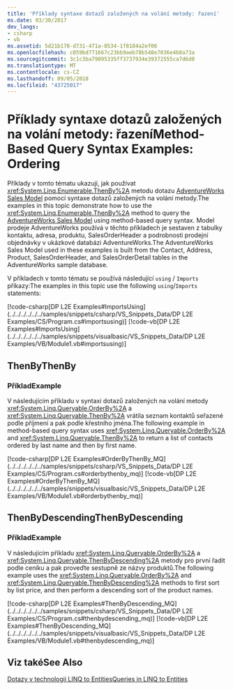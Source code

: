 ```yaml
---
title: 'Příklady syntaxe dotazů založených na volání metody: řazení'
ms.date: 03/30/2017
dev_langs:
- csharp
- vb
ms.assetid: 5d21b178-d731-471a-8534-1f8184a2ef06
ms.openlocfilehash: c059bd771667c23bb9aeb78b548e7036e4b8a73a
ms.sourcegitcommit: 3c1c3ba79895335ff3737934e39372555ca7d6d0
ms.translationtype: MT
ms.contentlocale: cs-CZ
ms.lasthandoff: 09/05/2018
ms.locfileid: "43725017"
---
```

# <a name="method-based-query-syntax-examples-ordering"></a><span data-ttu-id="97c01-102">Příklady syntaxe dotazů založených na volání metody: řazení</span><span class="sxs-lookup"><span data-stu-id="97c01-102">Method-Based Query Syntax Examples: Ordering</span></span>
<span data-ttu-id="97c01-103">Příklady v tomto tématu ukazují, jak používat <xref:System.Linq.Enumerable.ThenBy%2A> metodu dotazu [AdventureWorks Sales Model](https://msdn.microsoft.com/library/f16cd988-673f-4376-b034-129ca93c7832) pomocí syntaxe dotazů založených na volání metody.</span><span class="sxs-lookup"><span data-stu-id="97c01-103">The examples in this topic demonstrate how to use the <xref:System.Linq.Enumerable.ThenBy%2A> method to query the [AdventureWorks Sales Model](https://msdn.microsoft.com/library/f16cd988-673f-4376-b034-129ca93c7832) using method-based query syntax.</span></span> <span data-ttu-id="97c01-104">Model prodeje AdventureWorks používá v těchto příkladech je sestaven z tabulky kontaktu, adresa, produktu, SalesOrderHeader a podrobnosti prodejní objednávky v ukázkové databázi AdventureWorks.</span><span class="sxs-lookup"><span data-stu-id="97c01-104">The AdventureWorks Sales Model used in these examples is built from the Contact, Address, Product, SalesOrderHeader, and SalesOrderDetail tables in the AdventureWorks sample database.</span></span>  
  
 <span data-ttu-id="97c01-105">V příkladech v tomto tématu se používá následující `using` / `Imports` příkazy:</span><span class="sxs-lookup"><span data-stu-id="97c01-105">The examples in this topic use the following `using`/`Imports` statements:</span></span>  
  
 [!code-csharp[DP L2E Examples#ImportsUsing](../../../../../../samples/snippets/csharp/VS_Snippets_Data/DP L2E Examples/CS/Program.cs#importsusing)]
 [!code-vb[DP L2E Examples#ImportsUsing](../../../../../../samples/snippets/visualbasic/VS_Snippets_Data/DP L2E Examples/VB/Module1.vb#importsusing)]  
  
## <a name="thenby"></a><span data-ttu-id="97c01-106">ThenBy</span><span class="sxs-lookup"><span data-stu-id="97c01-106">ThenBy</span></span>  
  
### <a name="example"></a><span data-ttu-id="97c01-107">Příklad</span><span class="sxs-lookup"><span data-stu-id="97c01-107">Example</span></span>  
 <span data-ttu-id="97c01-108">V následujícím příkladu v syntaxi dotazů založených na volání metody <xref:System.Linq.Queryable.OrderBy%2A> a <xref:System.Linq.Queryable.ThenBy%2A> vrátila seznam kontaktů seřazené podle příjmení a pak podle křestního jména.</span><span class="sxs-lookup"><span data-stu-id="97c01-108">The following example in method-based query syntax uses <xref:System.Linq.Queryable.OrderBy%2A> and <xref:System.Linq.Queryable.ThenBy%2A> to return a list of contacts ordered by last name and then by first name.</span></span>  
  
 [!code-csharp[DP L2E Examples#OrderByThenBy_MQ](../../../../../../samples/snippets/csharp/VS_Snippets_Data/DP L2E Examples/CS/Program.cs#orderbythenby_mq)]
 [!code-vb[DP L2E Examples#OrderByThenBy_MQ](../../../../../../samples/snippets/visualbasic/VS_Snippets_Data/DP L2E Examples/VB/Module1.vb#orderbythenby_mq)]  
  
## <a name="thenbydescending"></a><span data-ttu-id="97c01-109">ThenByDescending</span><span class="sxs-lookup"><span data-stu-id="97c01-109">ThenByDescending</span></span>  
  
### <a name="example"></a><span data-ttu-id="97c01-110">Příklad</span><span class="sxs-lookup"><span data-stu-id="97c01-110">Example</span></span>  
 <span data-ttu-id="97c01-111">V následujícím příkladu <xref:System.Linq.Queryable.OrderBy%2A> a <xref:System.Linq.Queryable.ThenByDescending%2A> metody pro první řadit podle ceníku a pak proveďte sestupně ze názvy produktů.</span><span class="sxs-lookup"><span data-stu-id="97c01-111">The following example uses the <xref:System.Linq.Queryable.OrderBy%2A> and <xref:System.Linq.Queryable.ThenByDescending%2A> methods to first sort by list price, and then perform a descending sort of the product names.</span></span>  
  
 [!code-csharp[DP L2E Examples#ThenByDescending_MQ](../../../../../../samples/snippets/csharp/VS_Snippets_Data/DP L2E Examples/CS/Program.cs#thenbydescending_mq)]
 [!code-vb[DP L2E Examples#ThenByDescending_MQ](../../../../../../samples/snippets/visualbasic/VS_Snippets_Data/DP L2E Examples/VB/Module1.vb#thenbydescending_mq)]  
  
## <a name="see-also"></a><span data-ttu-id="97c01-112">Viz také</span><span class="sxs-lookup"><span data-stu-id="97c01-112">See Also</span></span>  
 [<span data-ttu-id="97c01-113">Dotazy v technologii LINQ to Entities</span><span class="sxs-lookup"><span data-stu-id="97c01-113">Queries in LINQ to Entities</span></span>](../../../../../../docs/framework/data/adonet/ef/language-reference/queries-in-linq-to-entities.md)
